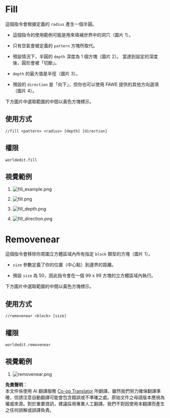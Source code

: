 <!--
CO_OP_TRANSLATOR_METADATA:
{
  "original_hash": "92e4cfedc63c65f6c1de93dc2d24ce34",
  "translation_date": "2025-05-13T03:51:56+00:00",
  "source_file": "fastasyncworldedit/commands/geometry.md",
  "language_code": "tw"
}
-->
# Fill

這個指令會根據定義的 `radius` 產生一個半圓。

-   這個指令的使用範例可能是用來填補世界中的洞穴（圖片 1）。

-   只有空氣會被定義的 `pattern` 方塊所取代。

-   預設情況下，半圓的 `depth` 深度為 1 個方塊（圖片 2）。
    當達到設定的深度後，圓形會被「切斷」。

-   `depth` 的最大值是半徑（圖片 3）。

-   預設的 `direction` 是「向下」，但你也可以使用 FAWE 提供的其他方向選項（圖片 4）。

下方圖片中選取範圍的中間以黃色方塊標示。

## 使用方式

`//fill <pattern> <radius> [depth] [direction]`

## 權限

`worldedit.fill`

## 視覺範例

1.  ![fill\_example.png](https://i.imgur.com/6WItisE.png)

2.  ![fill.png](https://i.imgur.com/6EZs2B2.png)

3.  ![fill\_depth.png](https://i.imgur.com/EwP81Kg.png)

4.  ![fill\_direction.png](https://i.imgur.com/vvEzTvC.png)

# Removenear

這個指令會移除你周圍立方體區域內所有指定 `block` 類型的方塊（圖片 1）。

-   `size` 參數定義了你的位置（中心點）到邊界的距離。

-   預設 `size` 為 50，因此指令會在一個 99 x 99 方塊的立方體區域內執行。

下方圖片中選取範圍的中間以黃色方塊標示。

## 使用方式

`//removenear <block> [size]`

## 權限

`worldedit.removenear`

## 視覺範例

1.  ![removenear.png](https://i.imgur.com/riMmbhq.png)

**免責聲明**：  
本文件係使用 AI 翻譯服務 [Co-op Translator](https://github.com/Azure/co-op-translator) 所翻譯。雖然我們努力確保翻譯準確，但請注意自動翻譯可能會包含錯誤或不準確之處。原始文件之母語版本應視為權威來源。對於重要資訊，建議採用專業人工翻譯。我們不對因使用本翻譯而產生之任何誤解或誤譯負責。